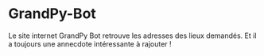 # GrandPy-Bot
Le site internet GrandPy Bot retrouve les adresses des lieux demandés. Et il a toujours une annecdote intéressante à rajouter !
